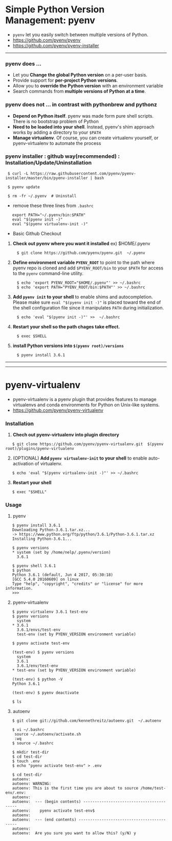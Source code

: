 # Simple Python Version Management:  pyenv
  - `pyenv` let you easily switch between multiple versions of Python. 
  - https://github.com/pyenv/pyenv 
  - https://github.com/pyenv/pyenv-installer
---

### pyenv does ...
* Let you **Change the global Python version** on a per-user basis.
* Provide support for **per-project Python versions**. 
* Allow you to **override the Python version** with an environment variable
* Search commands from **multiple versions of Python at a time**.

### pyenv does not ... in contrast with pythonbrew and pythonz
* **Depend on Python itself**. pyenv was made form pure shell scripts. There is no bootstrap problem of Python
* **Need to be loaded into your shell**. Instead, pyenv's shim approach works by adding a directory to your `$PATH`
* **Manage virtualenv**. Of course, you can create virtualenv yourself, or pyenv-virtualenv to automate the process

### pyenv installer : github way(recommended) : Installation/Update/Uninstallation
```
 $ curl -L https://raw.githubusercontent.com/pyenv/pyenv-installer/master/bin/pyenv-installer | bash

 $ pyenv update   

 $ rm -fr ~/.pyenv  # Uninstall
```
* remove these three lines from `.bashrc`
```
   export PATH="~/.pyenv/bin:$PATH"
   eval "$(pyenv init -)"
   eval "$(pyenv virtualenv-init -)"
```
* Basic Github Checkout
1. **Check out pyenv where you want it installed**  ex) $HOME/.pyenv
```
     $ git clone https://github.com/pyenv/pyenv.git  ~/.pyenv
```
2. **Define environment variable `PYENV_ROOT`** to point to the path where pyenv repo is cloned and add `$PYENV_ROOT/bin` to your `$PATH` for access to the `pyenv` command-line utility. 
```
     $ echo 'export PYENV_ROOT="$HOME/.pyenv"' >> ~/.bashrc
     $ echo 'export PATH="PYENV_ROOT/bin:$PATH"' >> ~/.bashrc
```
3. **Add `pyenv init` to your shell** to enable shims and autocompletion. Please make sure `eval "$(pyenv init -)"` is placed toward the end of the shell configuration file since it manipulates `PATH` during initialization.
```
     $ echo 'eval "$(pyenv init -)"' >>  ~/.bashrc
```
4. **Restart your shell so the path chages take effect.**
```
     $ exec $SHELL
```
5. **install Python versions into `$(pyenv root)/versions`**
```
     $ pyenv install 3.6.1
```
---
---

# pyenv-virtualenv
  * pyenv-virtualenv is a pyenv plugin that provides features to manage virtualenvs and conda environments for Python on Unix-like systems. 
  * https://github.com/pyenv/pyenv-virtualenv

### Installation
1. **Chech out pyenv-virtualenv into plugin directory**
```
   $ git clone https://github.com/pyenv/pyenv-virtualenv.git  $(pyenv root)/plugins/pyenv-virtualenv
```
2. (OPTIONAL) **Add `pyenv virtualenv-init` to your shell** to enable auto-activation of virtualenv. 
```
   $ echo 'eval "$(pyenv virtualenv-init -)"' >> ~/.bashrc
```
3. **Restart your shell**
```
   $ exec "$SHELL"
```

### Usage

1. pyenv
```
   $ pyenv install 3.6.1
   Downloading Python-3.6.1.tar.xz...
   -> https://www.python.org/ftp/python/3.6.1/Python-3.6.1.tar.xz
   Installing Python-3.6.1...

   $ pyenv versions
   * system (set by /home/nelp/.pyenv/version)
     3.6.1

   $ pyenv shell 3.6.1
   $ python
   Python 3.6.1 (default, Jun 4 2017, 05:30:18)
   [GCC 5.4.0 20160609] on linux
   Type "help", "copyright", "credits" or "license" for more information.
   >>>
```

2. pyenv-virtualenv

```
   $ pyenv virtualenv 3.6.1 test-env
   $ pyenv versions
     system
   * 3.6.1
     3.6.1/envs/test-env
     test-env (set by PYENV_VERSION environment variable)

   $ pyenv activate test-env

   (test-env) $ pyenv versions
     system
     3.6.1
     3.6.1/env/test-env
   * test-env (set by PYENV_VERSION environment variable)

   (test-env) $ python -V
   Python 3.6.1

   (test-env) $ pyenv deactivate

   $ ls 
```

3. autoenv

```
   $ git clone git://github.com/kennethreitz/autoenv.git  ~/.autoenv
   
   $ vi ~/.bashrc
    source ~/.autoenv/activate.sh
    :wq
   $ source ~/.bashrc
```
   
```
   $ mkdir test-dir
   $ cd test-dir
   $ touch .env
   $ echo "pyenv activate test-env" > .env
```

```
   $ cd test-dir
   autoenv:
   autoenv: WARNING:
   autoenv: This is the first time you are about to source /home/test-env/.env:
   autoenv:
   autoenv:  --- (begin contents) -----------------------------------------
   autoenv:    pyenv activate test-env$
   autoenv:  
   autoenv:  --- (end contents) -------------------------------------------
   autoenv:
   autoenv:  Are you sure you want to allow this? (y/N) y
```


